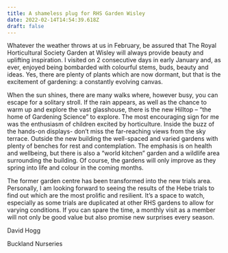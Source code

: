 ```yaml
---
title: A shameless plug for RHS Garden Wisley
date: 2022-02-14T14:54:39.618Z
draft: false
---
```

Whatever the weather throws at us in February, be assured that The Royal Horticultural Society Garden at Wisley will always provide beauty and uplifting inspiration. I visited on 2 consecutive days in early January and, as ever, enjoyed being bombarded with colourful stems, buds, beauty and ideas. Yes, there are plenty of plants which are now dormant, but that is the excitement of gardening: a constantly evolving canvas. 

When the sun shines, there are many walks where, however busy, you can escape for a solitary stroll. If the rain appears, as well as the chance to warm up and explore the vast glasshouse, there is the new  Hilltop – “the home of Gardening Science” to explore. The most encouraging sign for me was the enthusiasm of children excited by horticulture. Inside the buzz of the hands-on displays- don’t miss the far-reaching views from the sky terrace. Outside the new building the well-spaced and varied gardens with plenty of benches for rest and contemplation. The emphasis is on health and wellbeing, but there is also a “world kitchen” garden and a wildlife area surrounding the building. Of course, the gardens will only improve as they spring into life and colour in the coming months. 

The former garden centre has been transformed into the new trials area. Personally, I am looking forward to seeing the results of the Hebe trials to find out which are the most prolific and resilient. It’s a space to watch, especially as some trials are duplicated at other RHS gardens to allow for varying conditions. 
If you can spare the time, a monthly visit as a member will not only be good value but also promise new surprises every season. 

David Hogg

Buckland Nurseries 
